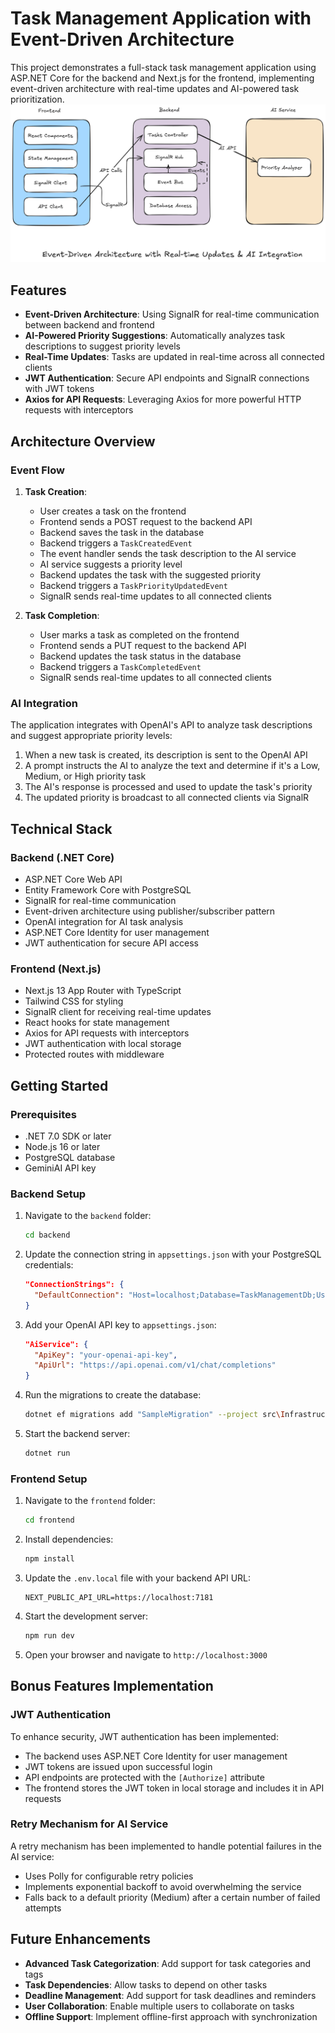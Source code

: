 # Task Management Application with Event-Driven Architecture

This project demonstrates a full-stack task management application using ASP.NET Core for the backend and Next.js for the frontend, implementing event-driven architecture with real-time updates and AI-powered task prioritization.
![architecture_overview](https://github.com/muhfred/TaskManagement/blob/main/Untitled-2024-09-15-0839.excalidraw.png)
## Features

- **Event-Driven Architecture**: Using SignalR for real-time communication between backend and frontend
- **AI-Powered Priority Suggestions**: Automatically analyzes task descriptions to suggest priority levels
- **Real-Time Updates**: Tasks are updated in real-time across all connected clients
- **JWT Authentication**: Secure API endpoints and SignalR connections with JWT tokens
- **Axios for API Requests**: Leveraging Axios for more powerful HTTP requests with interceptors

## Architecture Overview

### Event Flow

1. **Task Creation**:
   - User creates a task on the frontend
   - Frontend sends a POST request to the backend API
   - Backend saves the task in the database
   - Backend triggers a `TaskCreatedEvent`
   - The event handler sends the task description to the AI service
   - AI service suggests a priority level
   - Backend updates the task with the suggested priority
   - Backend triggers a `TaskPriorityUpdatedEvent`
   - SignalR sends real-time updates to all connected clients

2. **Task Completion**:
   - User marks a task as completed on the frontend
   - Frontend sends a PUT request to the backend API
   - Backend updates the task status in the database
   - Backend triggers a `TaskCompletedEvent`
   - SignalR sends real-time updates to all connected clients

### AI Integration

The application integrates with OpenAI's API to analyze task descriptions and suggest appropriate priority levels:

1. When a new task is created, its description is sent to the OpenAI API
2. A prompt instructs the AI to analyze the text and determine if it's a Low, Medium, or High priority task
3. The AI's response is processed and used to update the task's priority
4. The updated priority is broadcast to all connected clients via SignalR

## Technical Stack

### Backend (.NET Core)
- ASP.NET Core Web API
- Entity Framework Core with PostgreSQL
- SignalR for real-time communication
- Event-driven architecture using publisher/subscriber pattern
- OpenAI integration for AI task analysis
- ASP.NET Core Identity for user management
- JWT authentication for secure API access

### Frontend (Next.js)
- Next.js 13 App Router with TypeScript
- Tailwind CSS for styling
- SignalR client for receiving real-time updates
- React hooks for state management
- Axios for API requests with interceptors
- JWT authentication with local storage
- Protected routes with middleware

## Getting Started

### Prerequisites
- .NET 7.0 SDK or later
- Node.js 16 or later
- PostgreSQL database
- GeminiAI API key

### Backend Setup

1. Navigate to the `backend` folder:
   ```bash
   cd backend
   ```

2. Update the connection string in `appsettings.json` with your PostgreSQL credentials:
   ```json
   "ConnectionStrings": {
     "DefaultConnection": "Host=localhost;Database=TaskManagementDb;Username=your-username;Password=your-password"
   }
   ```

3. Add your OpenAI API key to `appsettings.json`:
   ```json
   "AiService": {
     "ApiKey": "your-openai-api-key",
     "ApiUrl": "https://api.openai.com/v1/chat/completions"
   }
   ```

4. Run the migrations to create the database:
   ```bash
   dotnet ef migrations add "SampleMigration" --project src\Infrastructure --startup-project src\Web --output-dir Data\Migrations
   ```

5. Start the backend server:
   ```bash
   dotnet run
   ```

### Frontend Setup

1. Navigate to the `frontend` folder:
   ```bash
   cd frontend
   ```

2. Install dependencies:
   ```bash
   npm install
   ```

3. Update the `.env.local` file with your backend API URL:
   ```
   NEXT_PUBLIC_API_URL=https://localhost:7181
   ```

4. Start the development server:
   ```bash
   npm run dev
   ```

5. Open your browser and navigate to `http://localhost:3000`

## Bonus Features Implementation

### JWT Authentication
To enhance security, JWT authentication has been implemented:
- The backend uses ASP.NET Core Identity for user management
- JWT tokens are issued upon successful login
- API endpoints are protected with the `[Authorize]` attribute
- The frontend stores the JWT token in local storage and includes it in API requests

### Retry Mechanism for AI Service
A retry mechanism has been implemented to handle potential failures in the AI service:
- Uses Polly for configurable retry policies
- Implements exponential backoff to avoid overwhelming the service
- Falls back to a default priority (Medium) after a certain number of failed attempts

## Future Enhancements

- **Advanced Task Categorization**: Add support for task categories and tags
- **Task Dependencies**: Allow tasks to depend on other tasks
- **Deadline Management**: Add support for task deadlines and reminders
- **User Collaboration**: Enable multiple users to collaborate on tasks
- **Offline Support**: Implement offline-first approach with synchronization
